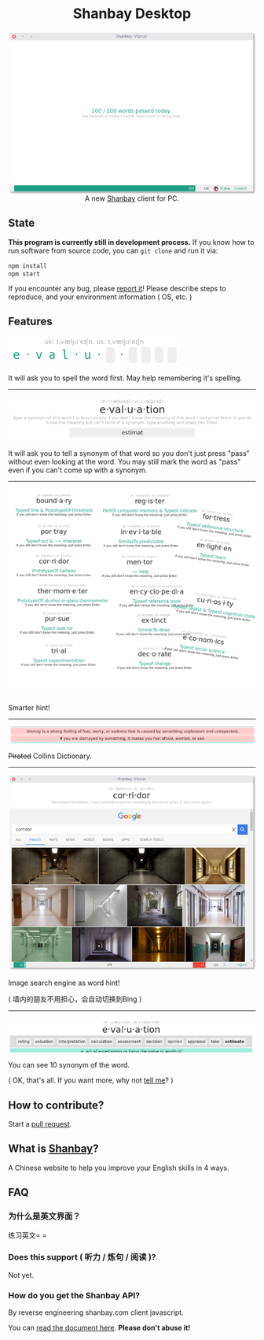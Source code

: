 <h1 align="center">Shanbay Desktop</h1>

<img alt="App" src="doc/readme_images/cover.png" align="center" />
<div align="center">A new <a href="https://www.shanbay.com/">Shanbay</a> client for PC.</div>

## State

**This program is currently still in development process.** If you know how to run software
from source code, you can `git clone` and run it via:

    npm install
    npm start

If you encounter any bug, please [report it](https://github.com/micromaomao/Shanbay-Desktop/issues)!
Please describe steps to reproduce, and your environment information ( OS, etc. )

## Features

![Spell](doc/readme_images/spell.png)

It will ask you to spell the word first. May help remembering it's spelling.

----

![Synonym](doc/readme_images/test_synonym.png)

It will ask you to tell a synonym of that word so you don't just press "pass"
without even looking at the word. You may still mark the word as "pass" even if
you can't come up with a synonym.

----

![Smart Hint](doc/readme_images/smart_hint.png)

Smarter hint!

----

![Collins Dictionary](doc/readme_images/show_collins.png)

<del>Pirated</del> Collins Dictionary.

----

![Google Image](doc/readme_images/show_google_image.png)

Image search engine as word hint!

( 墙内的朋友不用担心，会自动切换到Bing )

----

![List Synonym](doc/readme_images/show_synonym.png)

You can see 10 synonym of the word.

( OK, that's all. If you want more, why not [tell me](https://github.com/micromaomao/Shanbay-Desktop/issues)? )

## How to contribute?

Start a [pull request](https://github.com/micromaomao/Shanbay-Desktop/pulls).

## What is [Shanbay](https://www.shanbay.com/)?

A Chinese website to help you improve your English skills in 4 ways.

## FAQ

### 为什么是英文界面？

练习英文= =

### Does this support ( 听力 / 炼句 / 阅读 )?

Not yet.

### How do you get the Shanbay API?

By reverse engineering shanbay.com client javascript.

You can [read the document here](doc/shanbay/api-xhr/). **Please don't abuse it!**
